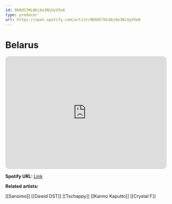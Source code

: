 ```yaml
---
id: 068dS7HLAbj6o3NiUyV5o6
type: producer
url: https://open.spotify.com/artist/068dS7HLAbj6o3NiUyV5o6
---
```

# Belarus

<iframe style="border-radius:12px" src="https://open.spotify.com/embed/artist/068dS7HLAbj6o3NiUyV5o6" width="100%" height="352" frameBorder="0" allowfullscreen="" allow="autoplay; clipboard-write; encrypted-media; fullscreen; picture-in-picture" loading="lazy"></iframe>

**Spotify URL:** [Link](https://open.spotify.com/artist/068dS7HLAbj6o3NiUyV5o6)

**Related artists:**

[[Sansimo]]
[[Dawid DST]]
[[Tschappy]]
[[Karmo Kaputto]]
[[Crystal F]]

